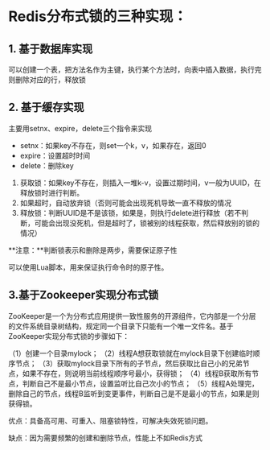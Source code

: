 # Redis分布式锁的三种实现：

## 1. 基于数据库实现

可以创建一个表，把方法名作为主键，执行某个方法时，向表中插入数据，执行完则删除对应的行，释放锁

## 2. 基于缓存实现

主要用setnx、expire，delete三个指令来实现

- setnx：如果key不存在，则set一个k，v，如果存在，返回0
- expire：设置超时时间
- delete：删除key

1. 获取锁：如果key不存在，则插入一堆k-v，设置过期时间，v一般为UUID，在释放锁时进行判断。
2. 如果超时，自动放弃锁（否则可能会出现死机导致一直不释放的情况
3. 释放锁：判断UUID是不是该锁，如果是，则执行delete进行释放（若不判断，可能会出现没死机，但是超时了，锁被别的线程获取，然后释放别的锁的情况）

**注意：**判断锁表示和删除是两步，需要保证原子性

可以使用Lua脚本，用来保证执行命令时的原子性。

## 3.基于Zookeeper实现分布式锁

ZooKeeper是一个为分布式应用提供一致性服务的开源组件，它内部是一个分层的文件系统目录树结构，规定同一个目录下只能有一个唯一文件名。基于ZooKeeper实现分布式锁的步骤如下：

（1）创建一个目录mylock；
（2）线程A想获取锁就在mylock目录下创建临时顺序节点；
（3）获取mylock目录下所有的子节点，然后获取比自己小的兄弟节点，如果不存在，则说明当前线程顺序号最小，获得锁；
（4）线程B获取所有节点，判断自己不是最小节点，设置监听比自己次小的节点；
（5）线程A处理完，删除自己的节点，线程B监听到变更事件，判断自己是不是最小的节点，如果是则获得锁。

优点：具备高可用、可重入、阻塞锁特性，可解决失效死锁问题。

缺点：因为需要频繁的创建和删除节点，性能上不如Redis方式

